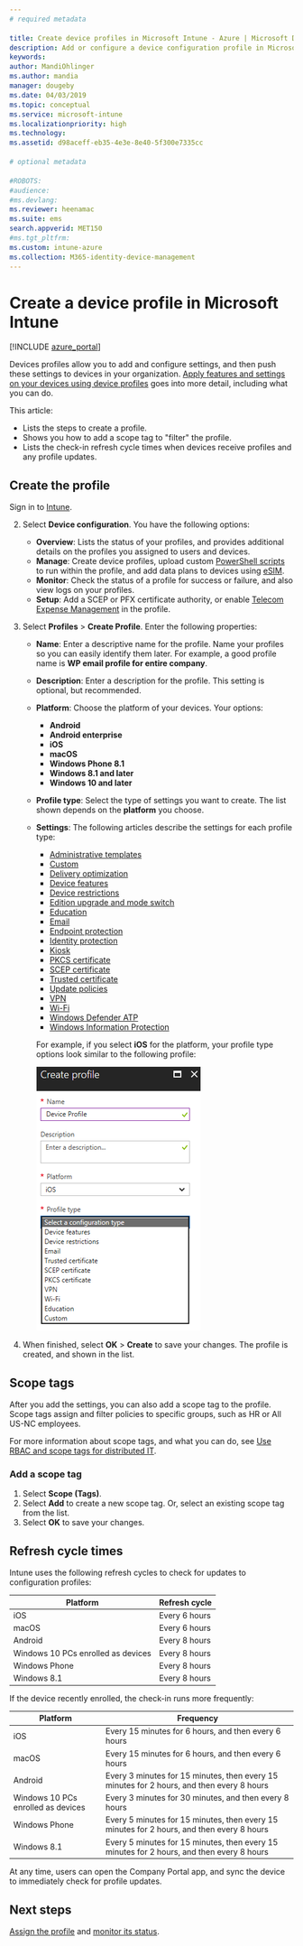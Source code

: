 ```yaml
---
# required metadata

title: Create device profiles in Microsoft Intune - Azure | Microsoft Docs
description: Add or configure a device configuration profile in Microsoft Intune. Select the platform type, configure the settings, and add a scope tag.
keywords:
author: MandiOhlinger
ms.author: mandia
manager: dougeby
ms.date: 04/03/2019
ms.topic: conceptual
ms.service: microsoft-intune
ms.localizationpriority: high
ms.technology:
ms.assetid: d98aceff-eb35-4e3e-8e40-5f300e7335cc

# optional metadata

#ROBOTS:
#audience:
#ms.devlang:
ms.reviewer: heenamac
ms.suite: ems
search.appverid: MET150
#ms.tgt_pltfrm:
ms.custom: intune-azure
ms.collection: M365-identity-device-management
---
```


# Create a device profile in Microsoft Intune

[!INCLUDE [azure_portal](./includes/azure_portal.md)]

Devices profiles allow you to add and configure settings, and then push these settings to devices in your organization. [Apply features and settings on your devices using device profiles](device-profiles.md) goes into more detail, including what you can do.

This article:

- Lists the steps to create a profile.
- Shows you how to add a scope tag to "filter" the profile.
- Lists the check-in refresh cycle times when devices receive profiles and any profile updates.

## Create the profile

Sign in to [Intune](https://go.microsoft.com/fwlink/?linkid=2090973).

2. Select **Device configuration**. You have the following options:

    - **Overview**: Lists the status of your profiles, and provides additional details on the profiles you assigned to users and devices.
    - **Manage**: Create device profiles, upload custom [PowerShell scripts](intune-management-extension.md) to run within the profile, and add data plans to devices using [eSIM](esim-device-configuration.md).
    - **Monitor**: Check the status of a profile for success or failure, and also view logs on your profiles.
    - **Setup**: Add a SCEP or PFX certificate authority, or enable [Telecom Expense Management](telecom-expenses-monitor.md) in the profile.

3. Select **Profiles** > **Create Profile**. Enter the following properties:

   - **Name**: Enter a descriptive name for the profile. Name your profiles so you can easily identify them later. For example, a good profile name is **WP email profile for entire company**.
   - **Description**: Enter a description for the profile. This setting is optional, but recommended.
   - **Platform**: Choose the platform of your devices. Your options:  

       - **Android**
       - **Android enterprise**
       - **iOS**
       - **macOS**
       - **Windows Phone 8.1**
       - **Windows 8.1 and later**
       - **Windows 10 and later**

   - **Profile type**: Select the type of settings you want to create. The list shown depends on the **platform** you choose.
   - **Settings**: The following articles describe the settings for each profile type:

       - [Administrative templates](administrative-templates-windows.md)
       - [Custom](custom-settings-configure.md)
       - [Delivery optimization](delivery-optimization-windows.md)
       - [Device features](device-features-configure.md)
       - [Device restrictions](device-restrictions-configure.md)
       - [Edition upgrade and mode switch](edition-upgrade-configure-windows-10.md)
       - [Education](education-settings-configure.md)
       - [Email](email-settings-configure.md)
       - [Endpoint protection](endpoint-protection-configure.md)
       - [Identity protection](identity-protection-configure.md)  
       - [Kiosk](kiosk-settings.md)
       - [PKCS certificate](certficates-pfx-configure.md)
       - [SCEP certificate](certificates-scep-configure.md)
       - [Trusted certificate](certificates-configure.md)
       - [Update policies](software-updates-ios.md)
       - [VPN](vpn-settings-configure.md)
       - [Wi-Fi](wi-fi-settings-configure.md)
       - [Windows Defender ATP](advanced-threat-protection.md)
       - [Windows Information Protection](windows-information-protection-configure.md)

     For example, if you select **iOS** for the platform, your profile type options look similar to the following profile:

     ![Create iOS profile in Intune](./media/create-device-profile.png)

4. When finished, select **OK** > **Create** to save your changes. The profile is created, and shown in the list.

## Scope tags

After you add the settings, you can also add a scope tag to the profile. Scope tags assign and filter policies to specific groups, such as HR or All US-NC employees.

For more information about scope tags, and what you can do, see [Use RBAC and scope tags for distributed IT](scope-tags.md).

### Add a scope tag

1. Select **Scope (Tags)**.
2. Select **Add** to create a new scope tag. Or, select an existing scope tag from the list.
3. Select **OK** to save your changes.

## Refresh cycle times

Intune uses the following refresh cycles to check for updates to configuration profiles:

| Platform | Refresh cycle|
| --- | --- |
| iOS | Every 6 hours |
| macOS | Every 6 hours |
| Android | Every 8 hours |
| Windows 10 PCs enrolled as devices | Every 8 hours |
| Windows Phone | Every 8 hours |
| Windows 8.1 | Every 8 hours |

If the device recently enrolled, the check-in runs more frequently:

| Platform | Frequency |
| --- | --- |
| iOS | Every 15 minutes for 6 hours, and then every 6 hours |  
| macOS | Every 15 minutes for 6 hours, and then every 6 hours | 
| Android | Every 3 minutes for 15 minutes, then every 15 minutes for 2 hours, and then every 8 hours | 
| Windows 10 PCs enrolled as devices | Every 3 minutes for 30 minutes, and then every 8 hours | 
| Windows Phone | Every 5 minutes for 15 minutes, then every 15 minutes for 2 hours, and then every 8 hours | 
| Windows 8.1 | Every 5 minutes for 15 minutes, then every 15 minutes for 2 hours, and then every 8 hours | 

At any time, users can open the Company Portal app, and sync the device to immediately check for profile updates.

## Next steps

[Assign the profile](device-profile-assign.md) and [monitor its status](device-profile-monitor.md).
